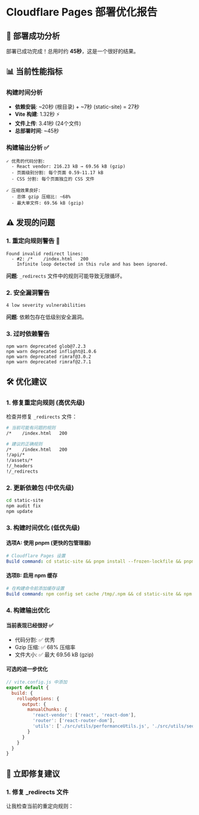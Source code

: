 # Cloudflare Pages 部署优化报告

## 🎉 部署成功分析

部署已成功完成！总用时约 **45秒**，这是一个很好的结果。

## 📊 当前性能指标

### 构建时间分析
- **依赖安装**: ~20秒 (根目录) + ~7秒 (static-site) = 27秒
- **Vite 构建**: 1.32秒 ⚡
- **文件上传**: 3.41秒 (24个文件)
- **总部署时间**: ~45秒

### 构建输出分析 ✅
```
✓ 优秀的代码分割:
  - React vendor: 216.23 kB → 69.56 kB (gzip)
  - 页面级别分割: 每个页面 0.59-11.17 kB
  - CSS 分割: 每个页面独立的 CSS 文件

✓ 压缩效果良好:
  - 总体 gzip 压缩比: ~68%
  - 最大单文件: 69.56 kB (gzip)
```

## ⚠️ 发现的问题

### 1. 重定向规则警告 🚨
```
Found invalid redirect lines:
  - #2: /*    /index.html   200
    Infinite loop detected in this rule and has been ignored.
```

**问题**: `_redirects` 文件中的规则可能导致无限循环。

### 2. 安全漏洞警告
```
4 low severity vulnerabilities
```

**问题**: 依赖包存在低级别安全漏洞。

### 3. 过时依赖警告
```
npm warn deprecated glob@7.2.3
npm warn deprecated inflight@1.0.6
npm warn deprecated rimraf@3.0.2
npm warn deprecated rimraf@2.7.1
```

## 🛠️ 优化建议

### 1. 修复重定向规则 (高优先级)

检查并修复 `_redirects` 文件：

```bash
# 当前可能有问题的规则
/*    /index.html   200

# 建议的正确规则
/*    /index.html   200
!/api/*
!/assets/*
!/_headers
!/_redirects
```

### 2. 更新依赖包 (中优先级)

```bash
cd static-site
npm audit fix
npm update
```

### 3. 构建时间优化 (低优先级)

#### 选项A: 使用 pnpm (更快的包管理器)
```yaml
# Cloudflare Pages 设置
Build command: cd static-site && pnpm install --frozen-lockfile && pnpm run build
```

#### 选项B: 启用 npm 缓存
```yaml
# 在构建命令前添加缓存设置
Build command: npm config set cache /tmp/.npm && cd static-site && npm ci && npm run build
```

### 4. 构建输出优化

#### 当前表现已经很好 ✅
- 代码分割: ✅ 优秀
- Gzip 压缩: ✅ 68% 压缩率
- 文件大小: ✅ 最大 69.56 kB (gzip)

#### 可选的进一步优化
```javascript
// vite.config.js 中添加
export default {
  build: {
    rollupOptions: {
      output: {
        manualChunks: {
          'react-vendor': ['react', 'react-dom'],
          'router': ['react-router-dom'],
          'utils': ['./src/utils/performanceUtils.js', './src/utils/seoUtils.js']
        }
      }
    }
  }
}
```

## 🔧 立即修复建议

### 1. 修复 _redirects 文件

让我检查当前的重定向规则：